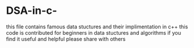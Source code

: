 # DSA-in-c-
this file contains famous data stuctures and their implimentation in c++
this code is contributed for beginners in data stuctures and algorithms
if you find it useful and helpful please share with others
